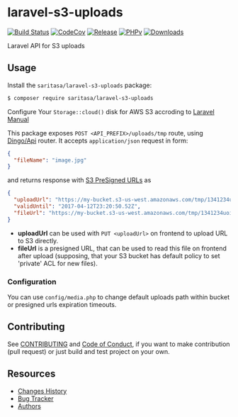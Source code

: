 # laravel-s3-uploads

[![Build Status](https://travis-ci.org/Saritasa/php-laravel-s3-uploads.svg?branch=master)](https://travis-ci.org/Saritasa/php-laravel-s3-uploads)
[![CodeCov](https://codecov.io/gh/Saritasa/php-laravel-s3-uploads/branch/master/graph/badge.svg)](https://codecov.io/gh/Saritasa/php-laravel-s3-uploads)
[![Release](https://img.shields.io/github/release/Saritasa/php-laravel-s3-uploads.svg)](https://github.com/Saritasa/php-laravel-s3-uploads/releases)
[![PHPv](https://img.shields.io/packagist/php-v/saritasa/laravel-s3-uploads.svg)](http://www.php.net)
[![Downloads](https://img.shields.io/packagist/dt/saritasa/laravel-s3-uploads.svg)](https://packagist.org/packages/saritasa/laravel-s3-uploads)

Laravel API for S3 uploads

## Usage

Install the ```saritasa/laravel-s3-uploads``` package:

```bash
$ composer require saritasa/laravel-s3-uploads
```

Configure Your `Storage::cloud()` disk for AWS S3 accroding to [Laravel Manual](https://laravel.com/docs/filesystem#driver-prerequisites)

This package exposes `POST <API_PREFIX>/uploads/tmp` route, using [Dingo/Api](https://github.com/dingo/api) router.
It accepts `application/json` request in form:
```json
{
  "fileName": "image.jpg"
}
```
and returns response with [S3 PreSigned URLs](https://laravel.com/docs/6.x/filesystem#file-urls) as 
```json
{
  "uploadUrl": "https://my-bucket.s3-us-west.amazonaws.com/tmp/1341234uoi123lhkj1.jpg?<WRITE_SIGNATURE=...>",
  "validUntil": "2017-04-12T23:20:50.52Z",
  "fileUrl": "https://my-bucket.s3-us-west.amazonaws.com/tmp/1341234uoi123lhkj1.jpg?<READ_SIGNATURE=...>"
}
```
* **uploadUrl** can be used with `PUT <uploadUrl>` on frontend to upload URL to S3 directly.  
* **fileUrl** is a presigned URL, that can be used to read this file on frontend after upload
 (supposing, that your S3 bucket has default policy to set 'private' ACL for new files).
 

### Configuration
You can use `config/media.php` to change default uploads path within bucket or presigned urls expiration timeouts.

## Contributing
See [CONTRIBUTING](CONTRIBUTING.md) and [Code of Conduct](CONDUCT.md),
if you want to make contribution (pull request)
or just build and test project on your own.

## Resources

* [Changes History](CHANGES.md)
* [Bug Tracker](https://github.com/Saritasa/php-laravel-s3-uploads/issues)
* [Authors](https://github.com/Saritasa/php-laravel-s3-uploads/contributors)

